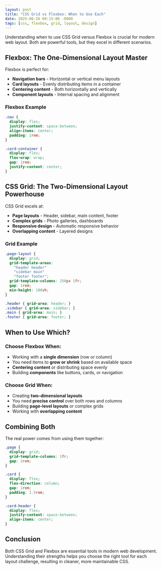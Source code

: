 ```yaml
---
layout: post
title: "CSS Grid vs Flexbox: When to Use Each"
date: 2025-06-26 09:15:00 -0000
tags: [css, flexbox, grid, layout, design]
---
```


Understanding when to use CSS Grid versus Flexbox is crucial for modern web layout. Both are powerful tools, but they excel in different scenarios.

## Flexbox: The One-Dimensional Layout Master

Flexbox is perfect for:
- **Navigation bars** - Horizontal or vertical menu layouts
- **Card layouts** - Evenly distributing items in a container
- **Centering content** - Both horizontally and vertically
- **Component layouts** - Internal spacing and alignment

### Flexbox Example

```css
.nav {
  display: flex;
  justify-content: space-between;
  align-items: center;
  padding: 1rem;
}

.card-container {
  display: flex;
  flex-wrap: wrap;
  gap: 1rem;
  justify-content: center;
}
```

## CSS Grid: The Two-Dimensional Layout Powerhouse

CSS Grid excels at:
- **Page layouts** - Header, sidebar, main content, footer
- **Complex grids** - Photo galleries, dashboards
- **Responsive design** - Automatic responsive behavior
- **Overlapping content** - Layered designs

### Grid Example

```css
.page-layout {
  display: grid;
  grid-template-areas: 
    "header header"
    "sidebar main"
    "footer footer";
  grid-template-columns: 250px 1fr;
  gap: 1rem;
  min-height: 100vh;
}

.header { grid-area: header; }
.sidebar { grid-area: sidebar; }
.main { grid-area: main; }
.footer { grid-area: footer; }
```

## When to Use Which?

### Choose Flexbox When:
- Working with a **single dimension** (row or column)
- You need items to **grow or shrink** based on available space
- **Centering content** or distributing space evenly
- Building **components** like buttons, cards, or navigation

### Choose Grid When:
- Creating **two-dimensional layouts**
- You need **precise control** over both rows and columns
- Building **page-level layouts** or complex grids
- Working with **overlapping content**

## Combining Both

The real power comes from using them together:

```css
.page {
  display: grid;
  grid-template-columns: 1fr;
  gap: 2rem;
}

.card {
  display: flex;
  flex-direction: column;
  gap: 1rem;
  padding: 1.5rem;
}

.card-header {
  display: flex;
  justify-content: space-between;
  align-items: center;
}
```

## Conclusion

Both CSS Grid and Flexbox are essential tools in modern web development. Understanding their strengths helps you choose the right tool for each layout challenge, resulting in cleaner, more maintainable CSS.
